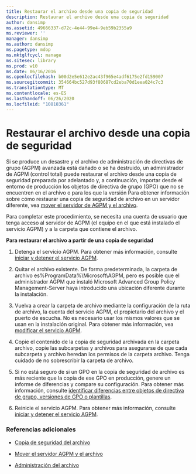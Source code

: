 ```yaml
---
title: Restaurar el archivo desde una copia de seguridad
description: Restaurar el archivo desde una copia de seguridad
author: dansimp
ms.assetid: 49666337-d72c-4e44-99e4-9eb59b2355a9
ms.reviewer: ''
manager: dansimp
ms.author: dansimp
ms.pagetype: mdop
ms.mktglfcycl: manage
ms.sitesec: library
ms.prod: w10
ms.date: 06/16/2016
ms.openlocfilehash: b00d2e5e612e2ac43f965e4adf6175e2fd159007
ms.sourcegitcommit: 354664bc527d93f80687cd2eba70d1eea024c7c3
ms.translationtype: MT
ms.contentlocale: es-ES
ms.lasthandoff: 06/26/2020
ms.locfileid: "10818361"
---
```

# Restaurar el archivo desde una copia de seguridad


Si se produce un desastre y el archivo de administración de directivas de grupo (AGPM) avanzada está dañado o se ha destruido, un administrador de AGPM (control total) puede restaurar el archivo desde una copia de seguridad preparada por adelantado y, a continuación, importar desde el entorno de producción los objetos de directiva de grupo (GPO) que no se encuentren en el archivo o para los que la versión Para obtener información sobre cómo restaurar una copia de seguridad de archivo en un servidor diferente, vea [mover el servidor de AGPM y el archivo](move-the-agpm-server-and-the-archive.md).

Para completar este procedimiento, se necesita una cuenta de usuario que tenga acceso al servidor de AGPM (el equipo en el que está instalado el servicio AGPM) y a la carpeta que contiene el archivo.

**Para restaurar el archivo a partir de una copia de seguridad**

1.  Detenga el servicio AGPM. Para obtener más información, consulte [iniciar y detener el servicio AGPM](start-and-stop-the-agpm-service-agpm30ops.md).

2.  Quitar el archivo existente. De forma predeterminada, la carpeta de archivo es%ProgramData%\\Microsoft\\AGPM, pero es posible que el administrador AGPM que instaló Microsoft Advanced Group Policy Management-Server haya introducido una ubicación diferente durante la instalación.

3.  Vuelva a crear la carpeta de archivo mediante la configuración de la ruta de archivo, la cuenta del servicio AGPM, el propietario del archivo y el puerto de escucha. No es necesario usar los mismos valores que se usan en la instalación original. Para obtener más información, vea [modificar el servicio AGPM](modify-the-agpm-service-agpm30ops.md).

4.  Copie el contenido de la copia de seguridad archivada en la carpeta archivo, copie las subcarpetas y archivos para asegurarse de que cada subcarpeta y archivo heredan los permisos de la carpeta archivo. Tenga cuidado de no sobrescribir la carpeta de archivo.

5.  Si no está seguro de si un GPO en la copia de seguridad de archivo es más reciente que la copia de ese GPO en producción, genere un informe de diferencias y compare su configuración. Para obtener más información, consulte [identificar diferencias entre objetos de directiva de grupo, versiones de GPO o plantillas](identify-differences-between-gpos-gpo-versions-or-templates-agpm30ops.md).

6.  Reinicie el servicio AGPM. Para obtener más información, consulte [iniciar y detener el servicio AGPM](start-and-stop-the-agpm-service-agpm30ops.md).

### Referencias adicionales

-   [Copia de seguridad del archivo](back-up-the-archive.md)

-   [Mover el servidor AGPM y el archivo](move-the-agpm-server-and-the-archive.md)

-   [Administración del archivo](managing-the-archive.md)

 

 





